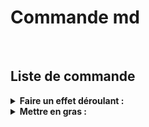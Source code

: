 # **Commande md**
<br />


## Liste de commande

<details>


 <br/>
<summary><strong>Faire un effet déroulant :</strong></summary>
<br />
Les balises HTML <strong>< details ></strong> et <strong>< summary ></strong> sont utilisées pour créer des éléments déroulants dans une page web. Voici un résumé de leur utilisation :
<br /><br />
<strong>< details ></strong> : Cette balise HTML englobe le contenu que vous souhaitez rendre déroulant ou caché. Lorsque la page est chargée, le contenu à l'intérieur de <strong>< details ></strong> est généralement masqué par défaut et n'est pas visible.
<br /><br />
<strong>< summary ></strong> : Cette balise HTML est utilisée comme le titre ou le résumé de l'élément déroulant. Le texte à l'intérieur de <strong>< summary ></strong> est généralement affiché comme un lien ou un texte cliquable, qui permet d'ouvrir ou de fermer l'élément déroulant.

</details>

<details>


<summary><strong>Mettre en gras :</strong></summary>
<br />
Utilisation de double astérisques (<strong>**</strong>) ou de double underscores (<strong>__</strong>) :
<br/><br/>
<strong>**</strong>Texte en gras<strong>**</strong> ou <strong>__</strong>Texte en gras<strong>__</strong>
Cette méthode est couramment utilisée et prend en charge le texte en gras à l'intérieur d'une ligne de texte.
<br/><br/>
Utilisation de balises HTML <strong>< strong ></strong> :
<br/><br/>
<strong>< strong ></strong> Texte en gras <strong>< /strong ></strong>
Vous pouvez également utiliser les balises HTML <strong>< strong ></strong> pour mettre en gras le texte. Cette méthode offre un contrôle précis sur le formatage.
<br/><br/>
Utilisation de la balise HTML <strong>< b ></strong> :
<br/><br/>
<strong>< b ></strong> Texte en gras <strong>< /b ></strong>
La balise HTML <strong>< b ></strong> peut également être utilisée pour mettre en gras le texte. Cependant, il est recommandé d'utiliser <strong>< strong ></strong> pour des raisons de sémantique.

</details>